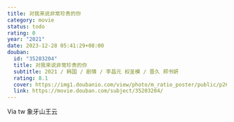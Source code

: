 ```yaml
---
title: 对我来说非常珍贵的你
category: movie
status: todo
rating: 0
year: "2021"
date: 2023-12-28 05:41:29+08:00
douban:
  id: "35203204"
  title: 对我来说非常珍贵的你
  subtitle: 2021 / 韩国 / 剧情 / 李昌元 权圣模 / 晋久 郑书妍
  rating: 8.1
  cover: https://img1.doubanio.com/view/photo/m_ratio_poster/public/p2678228210.jpg
  link: https://movie.douban.com/subject/35203204/
---
```


Via tw 象牙山王云
